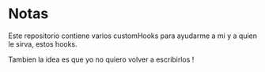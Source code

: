 # Notas

Este repositorio contiene varios customHooks para ayudarme a mi y a quien le sirva, estos hooks.

Tambien la idea es que yo no quiero volver a escribirlos !